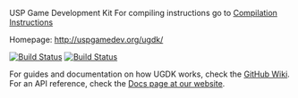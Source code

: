 USP Game Development Kit
For compiling instructions go to
[Compilation Instructions](./HOW_TO_COMPILE.txt "HOW_TO_COMPILE.txt")

Homepage: http://uspgamedev.org/ugdk/

[![Build Status](https://travis-ci.org/uspgamedev/ugdk.svg?branch=master)](https://travis-ci.org/uspgamedev/ugdk)
[![Build Status](https://travis-ci.org/uspgamedev/ugdk.svg?branch=dev)](https://travis-ci.org/uspgamedev/ugdk)

For guides and documentation on how UGDK works, check the [GitHub Wiki](https://github.com/uspgamedev/ugdk/wiki).
For an API reference, check the [Docs page at our website](http://uspgamedev.org/docs/).
